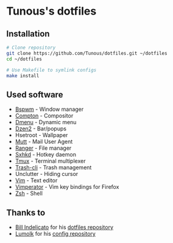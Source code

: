 Tunous's dotfiles
=================

Installation
------------

```sh
# Clone repository
git clone https://github.com/Tunous/dotfiles.git ~/dotfiles
cd ~/dotfiles

# Use Makefile to symlink configs
make install
```

Used software
-------------

* [Bspwm](https://github.com/baskerville/bspwm)           - Window manager
* [Compton](https://github.com/chjj/compton)              - Compositor
* [Dmenu](http://tools.suckless.org/dmenu/)               - Dynamic menu
* [Dzen2](https://github.com/robm/dzen)                   - Bar/popups
* Hsetroot                                                - Wallpaper
* [Mutt](http://www.mutt.org/)                            - Mail User Agent
* [Ranger](http://ranger.nongnu.org/)                     - File manager
* [Sxhkd](https://github.com/baskerville/sxhkd)           - Hotkey daemon
* [Tmux](http://tmux.sourceforge.net/)                    - Terminal multiplexer
* [Trash-cli](https://github.com/andreafrancia/trash-cli) - Trash management
* Unclutter                                               - Hiding cursor
* [Vim](http://www.vim.org/)                              - Text editor
* [Vimperator](http://www.vimperator.org/)                - Vim key bindings for Firefox
* [Zsh](http://www.zsh.org/)                              - Shell

Thanks to
---------

* [Bill Indelicato](http://www.windelicato.com/) for his [dotfiles repository](https://github.com/windelicato/dotfiles)
* [Lumolk](https://github.com/lumolk) for his [config repository](https://github.com/lumolk/config)
